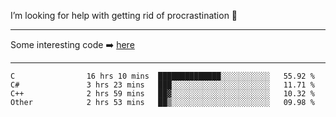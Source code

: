 I’m looking for help with getting rid of procrastination 🤔

-----

Some interesting code :arrow_right: [here](https://github.com/zhen8838/playground)

-----

<!--START_SECTION:waka-->

```text
C                16 hrs 10 mins  ██████████████░░░░░░░░░░░   55.92 %
C#               3 hrs 23 mins   ███░░░░░░░░░░░░░░░░░░░░░░   11.71 %
C++              2 hrs 59 mins   ██▓░░░░░░░░░░░░░░░░░░░░░░   10.32 %
Other            2 hrs 53 mins   ██▒░░░░░░░░░░░░░░░░░░░░░░   09.98 %
```

<!--END_SECTION:waka-->

<!--
**zhen8838/zhen8838** is a ✨ _special_ ✨ repository because its `README.md` (this file) appears on your GitHub profile.

Here are some ideas to get you started:

- 🔭 I’m currently working on ...
- 🌱 I’m currently learning ...
- 👯 I’m looking to collaborate on ...
 ...
- 💬 Ask me about ...
- 📫 How to reach me: ...
- 😄 Pronouns: ...
- ⚡ Fun fact: ...
-->
